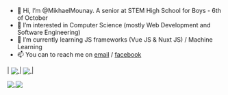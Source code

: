 - 👋 Hi, I’m @MikhaelMounay. A senior at STEM High School for Boys - 6th of October
- 👀 I’m interested in Computer Science (mostly Web Development and Software Engineering)
- 🌱 I’m currently learning JS frameworks (Vue JS & Nuxt JS) / Machine Learning
- 📫 You can to reach me on [email](mailto:mikhaelmounay@gmail.com) / [facebook](https://www.facebook.com/mikhael.mounay.75)
<!-- - 💞️ I’m looking to collaborate on ... -->

<!---
MikhaelMounay/MikhaelMounay is a ✨ special ✨ repository because its `README.md` (this file) appears on your GitHub profile.
You can click the Preview link to take a look at your changes.
--->

| 
<a href="https://github.com/anuraghazra/github-readme-stats">
  <img align="center" src="https://github-readme-stats.vercel.app/api?username=MikhaelMounay&show_icons=true&border_color=30363d&theme=gruvbox" />
</a> | <a href="https://github.com/MikhaelMounay?tab=repositories">
  <img align="center" src="https://github-readme-stats.vercel.app/api/top-langs/?username=MikhaelMounay&layout=compact&show_icons=true&border_color=30363d&theme=gruvbox" />
</a> |

<a href="https://github.com/MikhaelMounay?tab=repositories">
  <img align="center" src="https://github-readme-stats.vercel.app/api/top-langs/?username=MikhaelMounay&layout=compact&show_icons=true&border_color=30363d&theme=gruvbox" />
</a>

<a href="https://github.com/anuraghazra/github-readme-stats">
  <img align="center" src="https://github-readme-stats.vercel.app/api?username=MikhaelMounay&show_icons=true&border_color=30363d&theme=gruvbox" />
</a>
